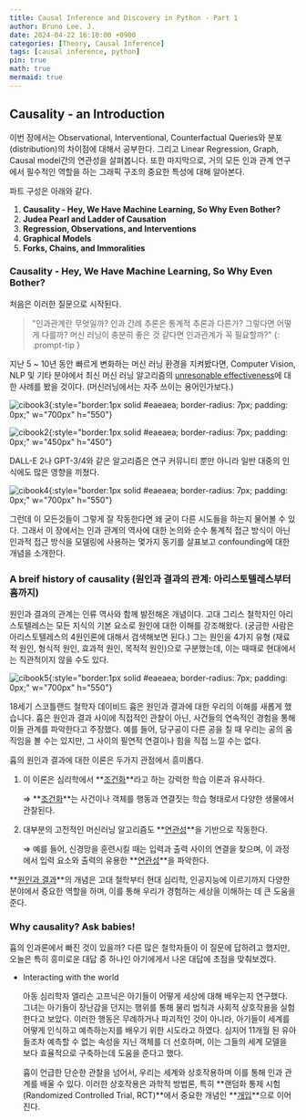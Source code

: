 ```yaml
---
title: Causal Inference and Discovery in Python - Part 1
author: Bruno Lee. J.
date: 2024-04-22 16:10:00 +0900
categories: [Theory, Causal Inference]
tags: [causal inference, python]
pin: true
math: true
mermaid: true
---
```


## Causality - an Introduction
이번 장에서는 Observational, Interventional, Counterfactual Queries와 분포 (distribution)의 차이점에 대해서 공부한다. 그리고 Linear Regression, Graph, Causal model간의 연관성을 살펴봅니다. 또한 마지막으로, 거의 모든 인과 관계 연구에서 필수적인 역할을 하는 그래픽 구조의 중요한 특성에 대해 알아본다.

파트 구성은 아래와 같다.
1. **Causality - Hey, We Have Machine Learning, So Why Even Bother?**
2. **Judea Pearl and Ladder of Causation**
3. **Regression, Observations, and Interventions**
4. **Graphical Models**
5. **Forks, Chains, and Immoralities**

### Causality - Hey, We Have Machine Learning, So Why Even Bother?
처음은 이러한 질문으로 시작된다.

> "인과관계란 무엇일까? 인과 간례 추론은 통계적 추론과 다른가? 그렇다면 어떻게 다를까? 머신 러닝이 충분히 좋은 것 같다면 인과관계가 꼭 필요할까?"
{: .prompt-tip }

지난 5 ~ 10년 동안 빠르게 변화하는 머신 러닝 환경을 지켜봤다면, Computer Vision, NLP 및 기타 분야에서 최신 머신 러닝 알고리즘의 <u>unresonable effectiveness</u>에 대한 사례를 봤을 것이다. (머신러닝에서는 자주 쓰이는 용어인가보다.)

![cibook3](https://github.com/cotes2020/jekyll-theme-chirpy/assets/62800365/8d5ed1c6-374f-4dc4-a3dd-96865963256e){:style="border:1px solid #eaeaea; border-radius: 7px; padding: 0px;" w="700px" h="550"}

![cibook2](https://github.com/cotes2020/jekyll-theme-chirpy/assets/62800365/0235169b-d0f0-4a33-914a-a00eb3bac19a){:style="border:1px solid #eaeaea; border-radius: 7px; padding: 0px;" w="450px" h="450"}

DALL-E 2나 GPT-3/4와 같은 알고리즘은 연구 커뮤니티 뿐만 아니라 일반 대중의 인식에도 많은 영향을 끼쳤다.

![cibook4](https://github.com/cotes2020/jekyll-theme-chirpy/assets/62800365/93a215dc-9e96-4891-9398-b3bce702a073){:style="border:1px solid #eaeaea; border-radius: 7px; padding: 0px;" w="700px" h="550"}

그런데 이 모든것들이 그렇게 잘 작동한다면 왜 굳이 다른 시도들을 하는지 물어볼 수 있다. 그래서 이 장에서는 인과 관계의 역사에 대한 논의와 순수 통계적 접근 방식이 아닌 인과적 접근 방식을 모델링에 사용하는 몇가지 동기를 살표보고 confounding에 대한 개념을 소개한다.

### A breif history of causality (원인과 결과의 관계: 아리스토텔레스부터 흄까지)

원인과 결과의 관계는 인류 역사와 함께 발전해온 개념이다. 고대 그리스 철학자인 아리스토텔레스는 모든 지식의 기본 요소로 원인에 대한 이해를 강조해왔다. (궁금한 사람은 아리스토텔레스의 4원인론에 대해서 검색해보면 된다.) 그는 원인을 4가지 유형 (재료적 원인, 형식적 원인, 효과적 원인, 목적적 원인)으로 구분했는데, 이는 때때로 현대에서는 직관적이지 않을 수도 있다.

![cibook5](https://github.com/cotes2020/jekyll-theme-chirpy/assets/62800365/74b312ea-c7ea-4b08-af9f-71317f30e6b9){:style="border:1px solid #eaeaea; border-radius: 7px; padding: 0px;" w="700px" h="550"}

18세기 스코틀랜드 철학자 데이비드 흄은 원인과 결과에 대한 우리의 이해를 새롭게 했습니다. 흄은 원인과 결과 사이에 직접적인 관찰이 아닌, 사건들의 연속적인 경험을 통해 이들 관계를 파악한다고 주장했다. 예를 들어, 당구공이 다른 공을 칠 때 우리는 공의 움직임을 볼 수는 있지만, 그 사이의 필연적 연결이나 힘을 직접 느낄 수는 없다.

흄의 원인과 결과에 대한 이론은 두가지 관점에서 흥미롭다. 
1. 이 이론은 심리학에서 **<u>조건화</u>**라고 하는 강력한 학습 이론과 유사하다.
    
    $\Rightarrow$ **<u>조건화</u>**는 사건이나 객체를 행동과 연결짓는 학습 형태로서 다양한 생물에서 관찰된다.

2. 대부분의 고전적인 머신러닝 알고리즘도 **<u>연관성</u>**을 기반으로 작동한다. 
    
    $\Rightarrow$ 예를 들어, 신경망을 훈련시킬 때는 입력과 출력 사이의 연결을 찾으며, 이 과정에서 입력 요소와 출력의 유용한 **<u>연관성</u>**을 파악한다.

**<u>원인과 결과</u>**의 개념은 고대 철학부터 현대 심리학, 인공지능에 이르기까지 다양한 분야에서 중요한 역할을 하며, 이를 통해 우리가 경험하는 세상을 이해하는 데 큰 도움을 준다.


### Why causality? Ask babies!
흄의 인과론에서 빠진 것이 있을까? 다른 많은 철학자들이 이 질문에 답하려고 했지만, 오늘은 특히 흥미로운 대답 중 하나인 아기에게서 나온 대답에 초점을 맞춰보겠다.

- Interacting with the world

    아동 심리학자 앨리슨 고프닉은 아기들이 어떻게 세상에 대해 배우는지 연구했다. 그녀는 아기들이 장난감을 던지는 행위를 통해 물리 법칙과 사회적 상호작용을 실험한다고 보았다. 이러한 행동은 무례하거나 파괴적인 것이 아니라, 아기들이 세계를 어떻게 인식하고 예측하는지를 배우기 위한 시도라고 하였다. 심지어 11개월 된 유아들조차 예측할 수 없는 속성을 지닌 객체를 더 선호하며, 이는 그들의 세계 모델을 보다 효율적으로 구축하는데 도움을 준다고 했다.

    흄이 언급한 단순한 관찰을 넘어서, 우리는 세계와 상호작용하며 이를 통해 인과 관계를 배울 수 있다. 이러한 상호작용은 과학적 방법론, 특히 **랜덤화 통제 시험(Randomized Controlled Trial, RCT)**에서 중요한 개념인 **<u>개입</u>**으로 이어진다.

    

